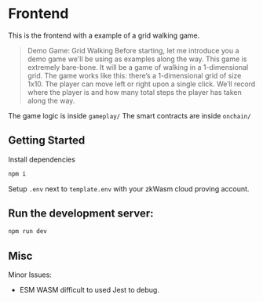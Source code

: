 # Frontend

This is the frontend with a example of a grid walking game.

> Demo Game: Grid Walking
> Before starting, let me introduce you a demo game we'll be using as examples along the way. This game is extremely bare-bone. It will be a game of walking in a 1-dimensional grid.
> The game works like this: there’s a 1-dimensional grid of size 1x10. The player can move left or right upon a single click. We’ll record where the player is and how many total steps the player has taken along the way.

The game logic is inside `gameplay/`
The smart contracts are inside `onchain/`

## Getting Started

Install dependencies

```bash
npm i
```

Setup `.env` next to `template.env` with your zkWasm cloud proving account.

## Run the development server:

```bash
npm run dev
```

## Misc

Minor Issues:

-   ESM WASM difficult to used Jest to debug.
